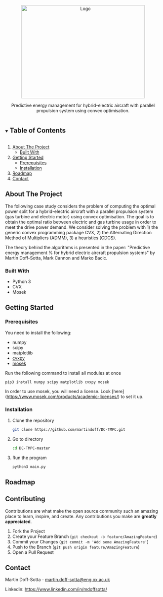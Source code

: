 <!-- PROJECT LOGO -->
<br />
<p align="center">
   <img src="https://github.com/martindoff/Energy-management-hybrid-aircraft/Picture1.png" alt="Logo" width="400" height="300">
  <p align="center">
   Predictive energy management for hybrid-electric aircraft with parallel propulsion system using convex optimisation. 
    <br />  
  </p>
</p>



<!-- TABLE OF CONTENTS -->
<details open="open">
  <summary><h2 style="display: inline-block">Table of Contents</h2></summary>
  <ol>
    <li>
      <a href="#about-the-project">About The Project</a>
      <ul>
        <li><a href="#built-with">Built With</a></li>
      </ul>
    </li>
    <li>
      <a href="#getting-started">Getting Started</a>
      <ul>
        <li><a href="#prerequisites">Prerequisites</a></li>
        <li><a href="#installation">Installation</a></li>
      </ul>
    </li>
    <li><a href="#roadmap">Roadmap</a></li>
    <li><a href="#contact">Contact</a></li>
  </ol>
</details>



<!-- ABOUT THE PROJECT -->
## About The Project

The following case study considers the problem of computing the optimal power split for a hybrid-electric aircraft with a parallel propulsion system (gas turbine and electric motor) using convex optimisation. The goal is to obtain the optimal ratio between electric and gas turbine usage in order to meet the drive power demand. We consider solving the problem with 1) the generic convex programming package CVX, 2) the Alternating Direction Method of Multipliers (ADMM), 3) a heuristics (CDCS).

The theory behind the algorithms is presented in the paper: "Predictive energy management 
% for hybrid electric aircraft propulsion systems" by Martin Doff-Sotta, Mark Cannon and Marko Bacic. 

### Built With

* Python 3
* CVX
* Mosek



<!-- GETTING STARTED -->
## Getting Started


### Prerequisites

You need to install the following:
* numpy
* scipy
* matplotlib
* [cvxpy](https://www.cvxpy.org/install/index.html)
* [mosek](https://www.mosek.com/downloads/)

Run the following command to install all modules at once

   ```sh
   pip3 install numpy scipy matplotlib cvxpy mosek
   ```

In order to use mosek, you will need a license. Look [here] (https://www.mosek.com/products/academic-licenses/) to set it up. 

### Installation

1. Clone the repository
   ```sh
   git clone https://github.com/martindoff/DC-TMPC.git
   ```
2. Go to directory 
   ```sh
   cd DC-TMPC-master
   ```
3. Run the program
   ```sh
   python3 main.py
   ```

<!-- ROADMAP -->
## Roadmap


<!-- CONTRIBUTING -->
## Contributing

Contributions are what make the open source community such an amazing place to learn, inspire, and create. Any contributions you make are **greatly appreciated**.

1. Fork the Project
2. Create your Feature Branch (`git checkout -b feature/AmazingFeature`)
3. Commit your Changes (`git commit -m 'Add some AmazingFeature'`)
4. Push to the Branch (`git push origin feature/AmazingFeature`)
5. Open a Pull Request

<!-- CONTACT -->
## Contact

Martin Doff-Sotta - martin.doff-sotta@eng.ox.ac.uk

Linkedin: https://www.linkedin.com/in/mdoffsotta/



<!-- MARKDOWN LINKS & IMAGES -->
<!-- https://www.markdownguide.org/basic-syntax/#reference-style-links -->
[contributors-shield]: https://img.shields.io/github/contributors/github_username/repo.svg?style=for-the-badge
[contributors-url]: https://github.com/github_username/repo/graphs/contributors
[forks-shield]: https://img.shields.io/github/forks/github_username/repo.svg?style=for-the-badge
[forks-url]: https://github.com/github_username/repo/network/members
[stars-shield]: https://img.shields.io/github/stars/github_username/repo.svg?style=for-the-badge
[stars-url]: https://github.com/github_username/repo/stargazers
[issues-shield]: https://img.shields.io/github/issues/github_username/repo.svg?style=for-the-badge
[issues-url]: https://github.com/github_username/repo/issues
[license-shield]: https://img.shields.io/github/license/github_username/repo.svg?style=for-the-badge
[license-url]: https://github.com/github_username/repo/blob/master/LICENSE.txt
[linkedin-shield]: https://img.shields.io/badge/-LinkedIn-black.svg?style=for-the-badge&logo=linkedin&colorB=555
[linkedin-url]: https://linkedin.com/in/github_username
